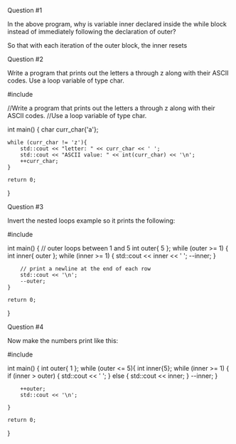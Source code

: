 Question #1

In the above program, why is variable inner declared inside the while block instead of immediately following the declaration of outer?

So that with each iteration of the outer block, the inner resets 

Question #2

Write a program that prints out the letters a through z along with their ASCII codes. Use a loop variable of type char.


#include <iostream>

//Write a program that prints out the letters a through z along with their ASCII codes.
//Use a loop variable of type char.


int main()
{
    char curr_char{'a'};

    while (curr_char != 'z'){
        std::cout << "letter: " << curr_char << ' ';
        std::cout << "ASCII value: " << int(curr_char) << '\n';
        ++curr_char;
    }

    return 0;
}


Question #3

Invert the nested loops example so it prints the following:

#include <iostream>

int main()
{
    // outer loops between 1 and 5
    int outer{ 5 };
    while (outer >= 1)
    {
        int inner{ outer };
        while (inner >= 1)
        {
            std::cout << inner << ' ';
            --inner;
        }

        // print a newline at the end of each row
        std::cout << '\n';
        --outer;
    }

    return 0;
}



Question #4

Now make the numbers print like this:

#include <iostream>

int main()
{
    int outer{ 1 };
    while (outer <= 5){
        int inner{5};
        while (inner >= 1)
        {
            if (inner > outer)
            {
                std::cout << ' ';
            }
            else
            {
                std::cout << inner;
            }
            --inner;
        }

        ++outer;
        std::cout << '\n';

    }

    return 0;
}